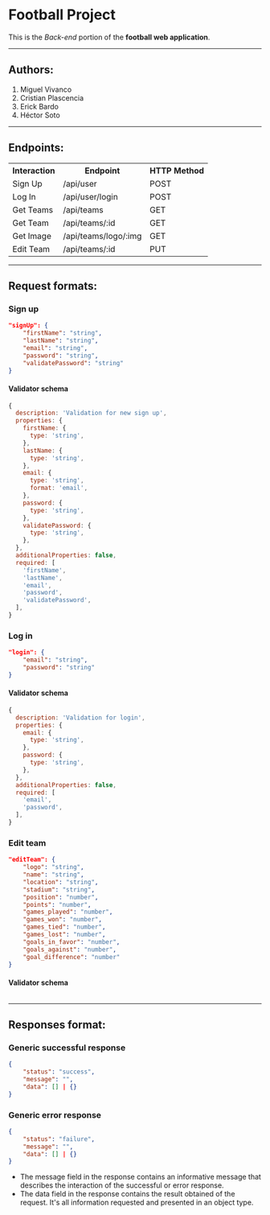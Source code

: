 # **Football Project**
This is the *Back-end* portion of the **football web application**.

--------------------------

## Authors:
1. Miguel Vivanco
1. Cristian Plascencia
1. Erick Bardo
1. Héctor Soto

---------------------------

## Endpoints:

<table>
    <tr>
        <th>Interaction</th>
        <th>Endpoint</th>
        <th>HTTP Method</th>
    </tr>
    <tr>
        <td>Sign Up</td>
        <td>/api/user</td>
        <td>POST</td>
    </tr>
    <tr>
        <td>Log In</td>
        <td>/api/user/login</td>
        <td>POST</td>
    </tr>
    <tr>
        <td>Get Teams</td>
        <td>/api/teams</td>
        <td>GET</td>
    </tr>
    <tr>
        <td>Get Team</td>
        <td>/api/teams/:id</td>
        <td>GET</td>
    </tr>
    <tr>
        <td>Get Image</td>
        <td>/api/teams/logo/:img</td>
        <td>GET</td>
    </tr>
    <tr>
        <td>Edit Team</td>
        <td>/api/teams/:id</td>
        <td>PUT</td>
    </tr>
</table>

-------------------------------

## Request formats:

### Sign up

```json
"signUp": {
    "firstName": "string",
    "lastName": "string",
    "email": "string",
    "password": "string",
    "validatePassword": "string"
}
```
#### Validator schema

```js
{
  description: 'Validation for new sign up',
  properties: {
    firstName: {
      type: 'string',
    },
    lastName: {
      type: 'string',
    },
    email: {
      type: 'string',
      format: 'email',
    },
    password: {
      type: 'string',
    },
    validatePassword: {
      type: 'string',
    },
  },
  additionalProperties: false,
  required: [
    'firstName',
    'lastName',
    'email',
    'password',
    'validatePassword',
  ],
}
```

### Log in

```json
"login": {
    "email": "string",
    "password": "string"
}
```
#### Validator schema
```js
{
  description: 'Validation for login',
  properties: {
    email: {
      type: 'string',
    },
    password: {
      type: 'string',
    },
  },
  additionalProperties: false,
  required: [
    'email',
    'password',
  ],
}
```

### Edit team

```json
"editTeam": {
    "logo": "string",
    "name": "string",
    "location": "string",
    "stadium": "string",
    "position": "number",
    "points": "number",
    "games_played": "number",
    "games_won": "number",
    "games_tied": "number",
    "games_lost": "number",
    "goals_in_favor": "number",
    "goals_against": "number",
    "goal_difference": "number"
}
```

#### Validator schema
```js
```

--------------------------

## Responses format:

### Generic successful response

```json
{
    "status": "success",
    "message": "",
    "data": [] | {}
}
```

### Generic error response

```json
{
    "status": "failure",
    "message": "",
    "data": [] | {}
}
```

+ The message field in the response contains an informative message that describes the interaction of the successful or error response.
+ The data field in the response contains the result obtained of the request. It's all information requested and presented in an object type.